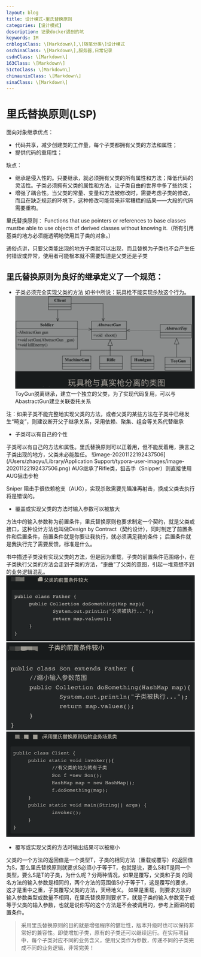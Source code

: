 ```yaml
---
layout: blog
title: 设计模式-里氏替换原则
categories: [设计模式]
description: 记录docker遇到的坑
keywords: IM
cnblogsClass: \[Markdown\],\[随笔分类\]设计模式
oschinaClass: \[Markdown\],服务器,日常记录
csdnClass: \[Markdown\]
163Class: \[Markdown\]
51ctoClass: \[Markdown\]
chinaunixClass: \[Markdown\]
sinaClass: \[Markdown\]
---
```


# 里氏替换原则(LSP)
面向对象继承优点：
- 代码共享，减少创建类的工作量，每个子类都拥有父类的方法和属性；
- 提供代码的重用性；

缺点：
- 继承是侵入性的。只要继承，就必须拥有父类的所有属性和方法；降低代码的灵活性。子类必须拥有父类的属性和方法，让子类自由的世界中多了些约束；
- 增强了耦合性。当父类的常量、变量和方法被修改时，需要考虑子类的修改，而且在缺乏规范的环境下，这种修改可能带来非常糟糕的结果——大段的代码需要重构。

里氏替换原则：
Functions that use pointers or references to base classes mustbe able to use objects of derived classes without knowing it.（所有引用基类的地方必须能透明地使用其子类的对象。）

通俗点讲，只要父类能出现的地方子类就可以出现，而且替换为子类也不会产生任何错误或异常，使用者可能根本就不需要知道是父类还是子类

## 里氏替换原则为良好的继承定义了一个规范：
- 子类必须完全实现父类的方法
如书中所说：玩具枪不能实现杀敌这个行为。
![image-20201122182637376](https://raw.githubusercontent.com/WalkingSun/WindBlog/gh-pages/images/img/image-20201122182637376.png)
ToyGun脱离继承，建立一个独立的父类，为了实现代码复用，可以与AbastractGun建立关联委托关系

注：如果子类不能完整地实现父类的方法，或者父类的某些方法在子类中已经发生“畸变”，则建议断开父子继承关系，采用依赖、聚集、组合等关系代替继承

- 子类可以有自己的个性

子类可以有自己的方法和属性。里氏替换原则可以正着用，但不能反着用，换言之子类出现的地方，父类未必能胜任。
![image-20201122192437506](/Users/zhaoyu/Library/Application Support/typora-user-images/image-20201122192437506.png)
AUG继承了Rifle类，狙击手（Snipper）则直接使用AUG狙击步枪

Sniper 阻击手很依赖枪支（AUG），实现杀敌需要先瞄准再射击，换成父类去执行将是错误的。

- 覆盖或实现父类的方法时输入参数可以被放大

方法中的输入参数称为前置条件，里氏替换原则也要求制定一个契约，就是父类或接口，这种设计方法也叫做Design by Contract（契约设计），同时制定了前置条件和后置条件，前置条件就是你要让我执行，就必须满足我的条件；
后置条件就是我执行完了需要反馈，标准是什么。

书中描述子类没有实现父类的方法，但是因为重载，子类的前置条件范围缩小，在子类执行父类的方法会走到子类的方法，“歪曲”了父类的意图，引起一堆意想不到的业务逻辑混乱。
![image-20201122194606366](https://raw.githubusercontent.com/WalkingSun/WindBlog/gh-pages/images/img/image-20201122194606366.png)
![image-20201122194648477](https://raw.githubusercontent.com/WalkingSun/WindBlog/gh-pages/images/img/image-20201122194648477.png)
![image-20201122194743259](https://raw.githubusercontent.com/WalkingSun/WindBlog/gh-pages/images/img/image-20201122194743259.png)

- 覆写或实现父类的方法时输出结果可以被缩小

父类的一个方法的返回值是一个类型T，子类的相同方法（重载或覆写）的返回值为S，那么里氏替换原则就要求S必须小于等于T，也就是说，要么S和T是同一个类型，要么S是T的子类，为什么呢？分两种情况，如果是覆写，父类和子类
的同名方法的输入参数是相同的，两个方法的范围值S小于等于T，这是覆写的要求，这才是重中之重，子类覆写父类的方法，天经地义。
如果是重载，则要求方法的输入参数类型或数量不相同，在里氏替换原则要求下，就是子类的输入参数宽于或等于父类的输入参数，也就是说你写的这个方法是不会被调用的，参考上面讲的前置条件。

> 采用里氏替换原则的目的就是增强程序的健壮性，版本升级时也可以保持非常好的兼容性。即使增加子类，原有的子类还可以继续运行。在实际项目中，每个子类对应不同的业务含义，使用父类作为参数，传递不同的子类完成不同的业务逻辑，非常完美！
